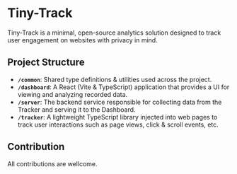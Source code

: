 # Tiny-Track

Tiny-Track is a minimal, open-source analytics solution designed to track user engagement on websites with privacy in mind.

## Project Structure

- **`/common`**: Shared type definitions & utilities used across the project.
- **`/dashboard`**: A React (Vite & TypeScript) application that provides a UI for viewing and analyzing recorded data.
- **`/server`**: The backend service responsible for collecting data from the Tracker and serving it to the Dashboard.
- **`/tracker`**: A lightweight TypeScript library injected into web pages to track user interactions such as page views, click & scroll events, etc.

## Contribution

All contributions are wellcome.
